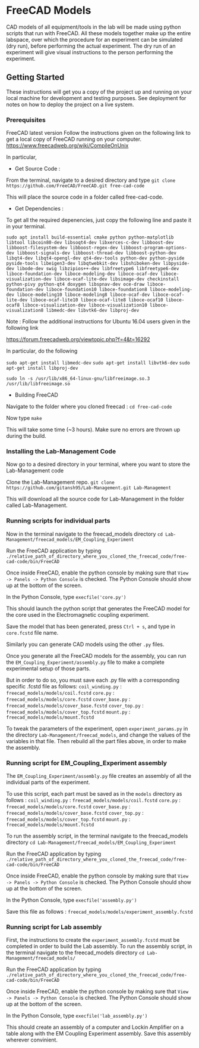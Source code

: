 # FreeCAD Models
CAD models of all equipment/tools in the lab will be made using python scripts that run with FreeCAD. All these models together make up the entire labspace, over which the procedure for an experiment can be simulated (dry run), before performing the actual experiment.
The dry run of an experiment will give visual instructions to the person performing the experiment.

## Getting Started

These instructions will get you a copy of the project up and running on your local machine for development and testing purposes. See deployment for notes on how to deploy the project on a live system.

### Prerequisites

FreeCAD latest version
Follow the instructions given on the following link to get a local copy of FreeCAD running on your computer.
https://www.freecadweb.org/wiki/CompileOnUnix

In particular,

- Get Source Code :

From the terminal, navigate to a desired directory and type
`git clone https://github.com/FreeCAD/FreeCAD.git free-cad-code`

This will place the source code in a folder called free-cad-code.

- Get Dependencies :

To get all the required depenencies, just copy the following line and paste it in your terminal.

`sudo apt install build-essential cmake python python-matplotlib libtool libcoin80-dev libsoqt4-dev libxerces-c-dev libboost-dev libboost-filesystem-dev libboost-regex-dev libboost-program-options-dev libboost-signals-dev libboost-thread-dev libboost-python-dev libqt4-dev libqt4-opengl-dev qt4-dev-tools python-dev python-pyside pyside-tools libeigen3-dev libqtwebkit-dev libshiboken-dev libpyside-dev libode-dev swig libzipios++-dev libfreetype6 libfreetype6-dev liboce-foundation-dev liboce-modeling-dev liboce-ocaf-dev liboce-visualization-dev liboce-ocaf-lite-dev libsimage-dev checkinstall python-pivy python-qt4 doxygen libspnav-dev oce-draw liboce-foundation-dev liboce-foundation10 liboce-foundation8 liboce-modeling-dev liboce-modeling10 liboce-modeling8 liboce-ocaf-dev liboce-ocaf-lite-dev liboce-ocaf-lite10 liboce-ocaf-lite8 liboce-ocaf10 liboce-ocaf8 liboce-visualization-dev liboce-visualization10 liboce-visualization8 libmedc-dev libvtk6-dev libproj-dev`

Note : Follow the additional instructions for Ubuntu 16.04 users given in the following link

https://forum.freecadweb.org/viewtopic.php?f=4&t=16292

In particular, do the following

`sudo apt-get install libmedc-dev`
`sudo apt-get install libvtk6-dev`
`sudo apt-get install libproj-dev`

`sudo ln -s /usr/lib/x86_64-linux-gnu/libfreeimage.so.3 /usr/lib/libfreeimage.so`

- Building FreeCAD

Navigate to the folder where you cloned freecad :
`cd free-cad-code`

Now type
`make`

This will take some time (~3 hours). Make sure no errors are thrown up during the build.

### Installing the Lab-Management Code

Now go to a desired directory in your terminal, where you want to store the Lab-Management code

Clone the Lab-Management repo.
`git clone https://github.com/gitansh95/Lab-Management.git Lab-Management`

This will download all the source code for Lab-Management in the folder called Lab-Management.

### Running scripts for individual parts

Now in the terminal navigate to the freecad_models directory
`cd Lab-Management/freecad_models/EM_Coupling_Experiment`

Run the FreeCAD application by typing
`./relative_path_of_directory_where_you_cloned_the_freecad_code/free-cad-code/bin/FreeCAD`

Once inside FreeCAD, enable the python console by making sure that `View -> Panels -> Python Console` is checked.
The Python Console should show up at the bottom of the screen.

In the Python Console, type
`execfile('core.py')`

This should launch the python script that generates the FreeCAD model for the core used in the Electromagnetic coupling experiment.

Save the model that has been generated, press `Ctrl + s`, and type in `core.fcstd` file name.

Similarly you can generate CAD models using the other `.py` files.

Once you generate all the FreeCAD models for the assembly, you can run the `EM_Coupling_Experiment/assembly.py` file to make a complete experimental setup of those parts.

But in order to do so, you must save each .py file with a corresponding specific .fcstd file as follows:
`coil_winding.py` : `freecad_models/models/coil.fcstd`
`core.py` : `freecad_models/models/core.fcstd`
`cover_base.py` : `freecad_models/models/cover_base.fcstd`
`cover_top.py` : `freecad_models/models/cover_top.fcstd`
`mount.py` : `freecad_models/models/mount.fcstd`

To tweak the parameters of the experiment, open `experiment_params.py` in the directory `Lab-Management/freecad_models`, and change the values of the variables in that file. Then rebuild all the part files above, in order to make the assembly.

### Running script for EM_Coupling_Experiment assembly

The `EM_Coupling_Experiment/assembly.py` file creates an assembly of all the individual parts of the experiment.

To use this script, each part must be saved as in the `models` directory as follows : 
`coil_winding.py` : `freecad_models/models/coil.fcstd`
`core.py` : `freecad_models/models/core.fcstd`
`cover_base.py` : `freecad_models/models/cover_base.fcstd`
`cover_top.py` : `freecad_models/models/cover_top.fcstd`
`mount.py` : `freecad_models/models/mount.fcstd`

To run the assembly script, in the terminal navigate to the freecad_models directory
`cd Lab-Management/freecad_models/EM_Coupling_Experiment`

Run the FreeCAD application by typing
`./relative_path_of_directory_where_you_cloned_the_freecad_code/free-cad-code/bin/FreeCAD`

Once inside FreeCAD, enable the python console by making sure that `View -> Panels -> Python Console` is checked.
The Python Console should show up at the bottom of the screen.

In the Python Console, type
`execfile('assembly.py')`

Save this file as follows : `freecad_models/models/experiment_assembly.fcstd`

### Running script for Lab assembly
First, the instructions to create the `experiment_assembly.fcstd` must be completed in order to build the Lab assembly.
To run the assembly script, in the terminal navigate to the freecad_models directory
`cd Lab-Management/freecad_models/`

Run the FreeCAD application by typing
`./relative_path_of_directory_where_you_cloned_the_freecad_code/free-cad-code/bin/FreeCAD`

Once inside FreeCAD, enable the python console by making sure that `View -> Panels -> Python Console` is checked.
The Python Console should show up at the bottom of the screen.

In the Python Console, type
`execfile('lab_assembly.py')`

This should create an assembly of a computer and Lockin Amplifier on a table along with the EM Coupling Experiment assembly.
Save this assembly wherever convinient.

